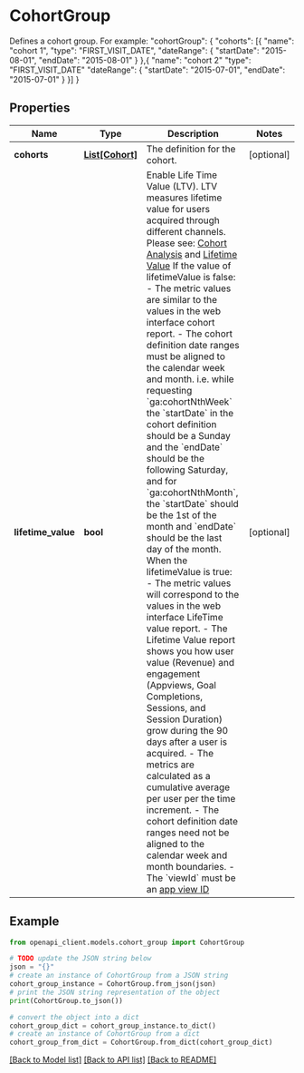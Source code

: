 # CohortGroup

Defines a cohort group. For example: \"cohortGroup\": { \"cohorts\": [{ \"name\": \"cohort 1\", \"type\": \"FIRST_VISIT_DATE\", \"dateRange\": { \"startDate\": \"2015-08-01\", \"endDate\": \"2015-08-01\" } },{ \"name\": \"cohort 2\" \"type\": \"FIRST_VISIT_DATE\" \"dateRange\": { \"startDate\": \"2015-07-01\", \"endDate\": \"2015-07-01\" } }] }

## Properties

Name | Type | Description | Notes
------------ | ------------- | ------------- | -------------
**cohorts** | [**List[Cohort]**](Cohort.md) | The definition for the cohort. | [optional] 
**lifetime_value** | **bool** | Enable Life Time Value (LTV). LTV measures lifetime value for users acquired through different channels. Please see: [Cohort Analysis](https://support.google.com/analytics/answer/6074676) and [Lifetime Value](https://support.google.com/analytics/answer/6182550) If the value of lifetimeValue is false: - The metric values are similar to the values in the web interface cohort report. - The cohort definition date ranges must be aligned to the calendar week and month. i.e. while requesting &#x60;ga:cohortNthWeek&#x60; the &#x60;startDate&#x60; in the cohort definition should be a Sunday and the &#x60;endDate&#x60; should be the following Saturday, and for &#x60;ga:cohortNthMonth&#x60;, the &#x60;startDate&#x60; should be the 1st of the month and &#x60;endDate&#x60; should be the last day of the month. When the lifetimeValue is true: - The metric values will correspond to the values in the web interface LifeTime value report. - The Lifetime Value report shows you how user value (Revenue) and engagement (Appviews, Goal Completions, Sessions, and Session Duration) grow during the 90 days after a user is acquired. - The metrics are calculated as a cumulative average per user per the time increment. - The cohort definition date ranges need not be aligned to the calendar week and month boundaries. - The &#x60;viewId&#x60; must be an [app view ID](https://support.google.com/analytics/answer/2649553#WebVersusAppViews) | [optional] 

## Example

```python
from openapi_client.models.cohort_group import CohortGroup

# TODO update the JSON string below
json = "{}"
# create an instance of CohortGroup from a JSON string
cohort_group_instance = CohortGroup.from_json(json)
# print the JSON string representation of the object
print(CohortGroup.to_json())

# convert the object into a dict
cohort_group_dict = cohort_group_instance.to_dict()
# create an instance of CohortGroup from a dict
cohort_group_from_dict = CohortGroup.from_dict(cohort_group_dict)
```
[[Back to Model list]](../README.md#documentation-for-models) [[Back to API list]](../README.md#documentation-for-api-endpoints) [[Back to README]](../README.md)


